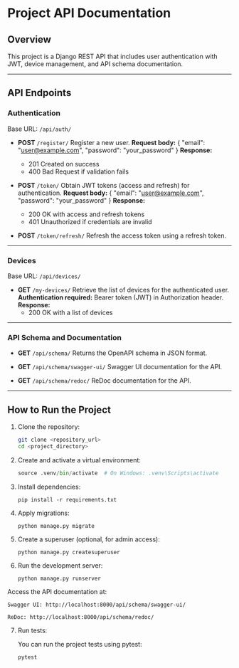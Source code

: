 # Project API Documentation

## Overview

This project is a Django REST API that includes user authentication with JWT, device management, and API schema documentation.

---

## API Endpoints

### Authentication

Base URL: `/api/auth/`

- **POST** `/register/`
  Register a new user.
  **Request body:**
  {
    "email": "user@example.com",
    "password": "your_password"
  }
  **Response:**
  - 201 Created on success
  - 400 Bad Request if validation fails

- **POST** `/token/`
  Obtain JWT tokens (access and refresh) for authentication.
  **Request body:**
  {
    "email": "user@example.com",
    "password": "your_password"
  }
  **Response:**
  - 200 OK with access and refresh tokens
  - 401 Unauthorized if credentials are invalid

- **POST** `/token/refresh/`
  Refresh the access token using a refresh token.

---

### Devices

Base URL: `/api/devices/`

- **GET** `/my-devices/`
  Retrieve the list of devices for the authenticated user.
  **Authentication required:** Bearer token (JWT) in Authorization header.
  **Response:**
  - 200 OK with a list of devices

---

### API Schema and Documentation

- **GET** `/api/schema/`
  Returns the OpenAPI schema in JSON format.

- **GET** `/api/schema/swagger-ui/`
  Swagger UI documentation for the API.

- **GET** `/api/schema/redoc/`
  ReDoc documentation for the API.

---

## How to Run the Project

1. Clone the repository:

   ```bash
   git clone <repository_url>
   cd <project_directory>

2. Create and activate a virtual environment:

    ```python -m venv .venv
    source .venv/bin/activate  # On Windows: .venv\Scripts\activate

3. Install dependencies:

    ```
    pip install -r requirements.txt

4. Apply migrations:

    ```
    python manage.py migrate

5. Create a superuser (optional, for admin access):

    ```
    python manage.py createsuperuser

6. Run the development server:

    ```
    python manage.py runserver

Access the API documentation at:

    Swagger UI: http://localhost:8000/api/schema/swagger-ui/

    ReDoc: http://localhost:8000/api/schema/redoc/

7. Run tests:

    You can run the project tests using pytest:

    ```
    pytest
